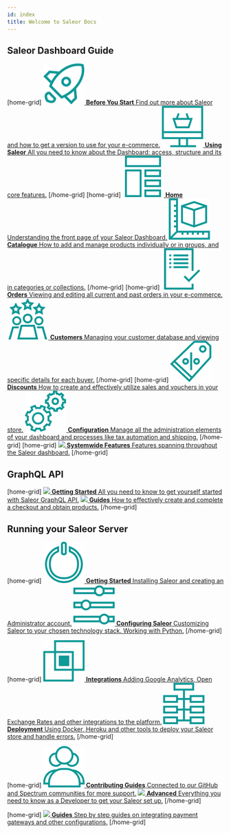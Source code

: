 ```yaml
---
id: index
title: Welcome to Saleor Docs
---
```


## Saleor Dashboard Guide

[home-grid]
[![](assets/icons/before-start.png) **Before You Start** Find out more about Saleor and how to get a version to use for your e-commerce.](dashboard/before-you-start.md)
[![](assets/icons/using-saleor.png) **Using Saleor** All you need to know about the Dashboard: access, structure and its core features.](dashboard/using-saleor.md)
[/home-grid]
[home-grid]
[![](assets/icons/storefront.png) **Home** Understanding the front page of your Saleor Dashboard.](dashboard/home.md)
[![](assets/icons/catalogue.png) **Catalogue** How to add and manage products individually or in groups, and in categories or collections.](dashboard/catalog/intro.md)
[/home-grid]
[home-grid]
[![](assets/icons/orders.png) **Orders** Viewing and editing all current and past orders in your e-commerce.](dashboard/orders.md)
[![](assets/icons/customers.png) **Customers** Managing your customer database and viewing specific details for each buyer.](dashboard/customers.md)
[/home-grid]
[home-grid]
[![](assets/icons/discounts.png) **Discounts** How to create and effectively utilize sales and vouchers in your store.](dashboard/discounts/sales.md)
[![](assets/icons/configure.png) **Configuration** Manage all the administration elements of your dashboard and processes like tax automation and shipping.](dashboard/configuration/intro.md)
[/home-grid]
[home-grid]
[![](assets/icons/niema) **Systemwide Features** Features spanning throughout the Saleor dashboard.](dashboard/systemwide/introduction.md)
[/home-grid]

## GraphQL API

[home-grid]
[![](assets/icons/niema) **Getting Started** All you need to know to get yourself started with Saleor GraphQL API.](api/intro.md)
[![](assets/icons/niema) **Guides** How to effectively create and complete a checkout and obtain products.](api-process/intro.md)
[/home-grid]



## Running your Saleor Server

[home-grid]
[![](assets/icons/getting-started.png) **Getting Started** Installing Saleor and creating an Administrator account.](getting-started/intro.md)
[![](assets/icons/customizing.png) **Configuring Saleor** Customizing Saleor to your chosen technology stack. Working with Python.](customization/intro.md)
[/home-grid]

[home-grid]
[![](assets/icons/integrations.png) **Integrations** Adding Google Analytics, Open Exchange Rates and other integrations to the platform.](integrations/intro.md)
[![](assets/icons/architecture.png) **Deployment** Using Docker, Heroku and other tools to deploy your Saleor store and handle errors.](deployment/intro.md)
[/home-grid]

[home-grid]
[![](assets/icons/contribute.png) **Contributing Guides** Connected to our GitHub and Spectrum communities for more support.](contributing/intro.md)
[![](assets/icons/niema) **Advanced** Everything you need to know as a Developer to get  your Saleor set up.](advanced/intro.md)
[/home-grid]

[home-grid]
[![](assets/icons/niema) **Guides** Step by step guides on integrating payment gateways and other configurations.](payment-gateways/intro.md)
[/home-grid]

